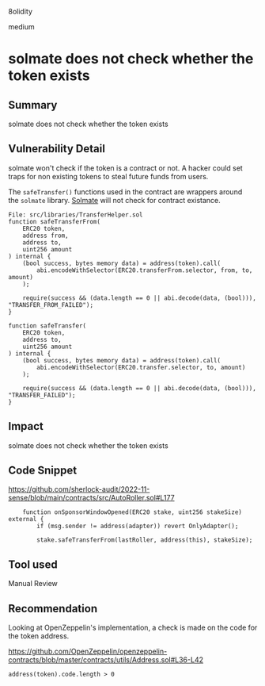 8olidity

medium

# solmate does not check whether the token exists

## Summary
solmate does not check whether the token exists
## Vulnerability Detail

solmate won't check if the token is a contract or not.
A hacker could set traps for non existing tokens to steal future funds from users.

The `safeTransfer()` functions used in the contract are wrappers around the `solmate` library. [Solmate](https://github.com/transmissions11/solmate/blob/main/src/utils/SafeTransferLib.sol#L9) will not check for contract existance.

```solidity
File: src/libraries/TransferHelper.sol
function safeTransferFrom(
    ERC20 token,
    address from,
    address to,
    uint256 amount
) internal {
    (bool success, bytes memory data) = address(token).call(
        abi.encodeWithSelector(ERC20.transferFrom.selector, from, to, amount)
    );

    require(success && (data.length == 0 || abi.decode(data, (bool))), "TRANSFER_FROM_FAILED");
}

function safeTransfer(
    ERC20 token,
    address to,
    uint256 amount
) internal {
    (bool success, bytes memory data) = address(token).call(
        abi.encodeWithSelector(ERC20.transfer.selector, to, amount)
    );

    require(success && (data.length == 0 || abi.decode(data, (bool))), "TRANSFER_FAILED");
}
```


## Impact
solmate does not check whether the token exists
## Code Snippet
https://github.com/sherlock-audit/2022-11-sense/blob/main/contracts/src/AutoRoller.sol#L177
```solidity
    function onSponsorWindowOpened(ERC20 stake, uint256 stakeSize) external {
        if (msg.sender != address(adapter)) revert OnlyAdapter();

        stake.safeTransferFrom(lastRoller, address(this), stakeSize);
```
## Tool used

Manual Review

## Recommendation

Looking at OpenZeppelin's implementation, a check is made on the code for the token address.

https://github.com/OpenZeppelin/openzeppelin-contracts/blob/master/contracts/utils/Address.sol#L36-L42
```
address(token).code.length > 0
```